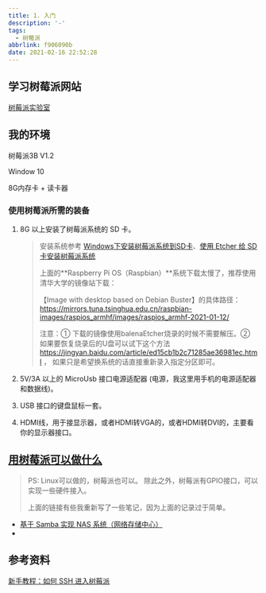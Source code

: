 ```yaml
---
title: 1. 入门
description: '-'
tags:
  - 树莓派
abbrlink: f906090b
date: 2021-02-16 22:52:28
---
```




## 学习树莓派网站

[树莓派实验室](https://shumeipai.nxez.com/2013/09/07/how-to-install-and-activate-raspberry-pi.html)



## 我的环境

树莓派3B  V1.2

Window 10

8G内存卡 + 读卡器



### 使用树莓派所需的装备

1. 8G 以上安装了树莓派系统的 SD 卡。

   > 安装系统参考 [Windows下安装树莓派系统到SD卡](https://shumeipai.nxez.com/2013/09/07/raspberry-pi-under-windows-system-installation-to-sd-card.html)、[使用 Etcher 给 SD 卡安装树莓派系统](https://shumeipai.nxez.com/2019/04/17/write-pi-sd-card-image-using-etcher-on-windows-linux-mac.html)
   >
   > 上面的**Raspberry Pi OS（Raspbian）**系统下载太慢了，推荐使用清华大学的镜像站下载：
   >
   > 【Image with desktop based on Debian Buster】的具体路径：https://mirrors.tuna.tsinghua.edu.cn/raspbian-images/raspios_armhf/images/raspios_armhf-2021-01-12/
   >
   > 注意：① 下载的镜像使用balenaEtcher烧录的时候不需要解压。② 如果要恢复烧录后的U盘可以试下这个方法 https://jingyan.baidu.com/article/ed15cb1b2c71285ae36981ec.html ， 如果只是希望换系统的话直接重新录入指定分区即可。

2. 5V/3A 以上的 MicroUsb 接口电源适配器 (电源，我这里用手机的电源适配器和数据线)。
3. USB 接口的键盘鼠标一套。	
4. HDMI线，用于接显示器，或者HDMI转VGA的，或者HDMI转DVI的，主要看你的显示器接口。



## [用树莓派可以做什么](https://shumeipai.nxez.com/what-raspi-used-for)

> PS: Linux可以做的，树莓派也可以。 除此之外，树莓派有GPIO接口，可以实现一些硬件接入。
>
> 上面的链接有些我重新写了一些笔记，因为上面的记录过于简单。

- [基于 Samba 实现 NAS 系统（网络存储中心）](https://jingyan.baidu.com/article/3a2f7c2ed314ef26afd611a1.html)
- 

## 参考资料

[新手教程：如何 SSH 进入树莓派](https://linux.cn/article-10888-1.html?pr)